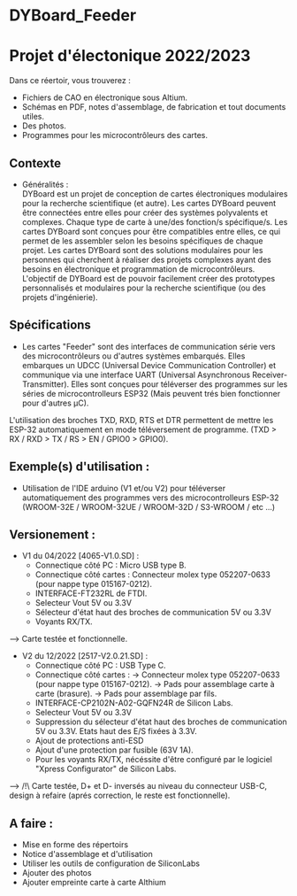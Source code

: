 # DYBoard_Feeder

# Projet d'électonique 2022/2023

Dans ce réertoir, vous trouverez :
- Fichiers de CAO en électronique sous Altium. 
- Schémas en PDF, notes d'assemblage, de fabrication et tout documents utiles.
- Des photos. 
- Programmes pour les microcontrôleurs des cartes. 

## Contexte 

* Généralités :  
DYBoard est un projet de conception de cartes électroniques modulaires pour la recherche scientifique (et autre). 
Les cartes DYBoard peuvent être connectées entre elles pour créer des systèmes polyvalents et complexes. 
Chaque type de carte à une/des fonction/s spécifique/s. 
Les cartes DYBoard sont conçues pour être compatibles entre elles, ce qui permet de les assembler selon les besoins spécifiques de chaque projet. 
Les cartes DYBoard sont des solutions modulaires pour les personnes qui cherchent à réaliser des projets complexes ayant des besoins en électronique et programmation de microcontrôleurs. 
L'objectif de DYBoard est de pouvoir facilement créer des prototypes personnalisés et modulaires pour la recherche scientifique (ou des projets d'ingénierie).


## Spécifications

* Les cartes "Feeder" sont des interfaces de communication série vers des microcontrôleurs ou d'autres systèmes embarqués.
Elles embarques un UDCC (Universal Device Communication Controller) et communique via une interface UART (Universal Asynchronous Receiver-Transmitter).
Elles sont conçues pour téléverser des programmes sur les séries de microcontrolleurs ESP32 (Mais peuvent trés bien fonctionner pour d'autres µC). 

L'utilisation des broches TXD, RXD, RTS et DTR permettent de mettre les ESP-32 automatiquement en mode téléversement de programme. (TXD > RX / RXD > TX / RS > EN / GPIO0 > GPIO0).

## Exemple(s) d'utilisation : 

* Utilisation de l'IDE arduino (V1 et/ou V2) pour téléverser automatiquement des programmes vers des microcontrolleurs ESP-32 (WROOM-32E / WROOM-32UE / WROOM-32D / S3-WROOM / etc ...)

## Versionement :

* V1 du 04/2022 [4065-V1.0.SD] : 
  - Connectique côté PC : Micro USB type B. 
  - Connectique côté cartes : Connecteur molex type 052207-0633 (pour nappe type 015167-0212). 
  - INTERFACE-FT232RL de FTDI.
  - Selecteur Vout 5V ou 3.3V
  - Sélecteur d'état haut des broches de communication 5V ou 3.3V
  - Voyants RX/TX.
  
 --> Carte testée et fonctionnelle.
 
* V2 du 12/2022 [2517-V2.0.21.SD] : 
  - Connectique côté PC : USB Type C.  
  - Connectique côté cartes : 
    -> Connecteur molex type 052207-0633 (pour nappe type 015167-0212).
    -> Pads pour assemblage carte à carte (brasure). 
    -> Pads pour assemblage par fils. 
  - INTERFACE-CP2102N-A02-GQFN24R de Silicon Labs.
  - Selecteur Vout 5V ou 3.3V
  - Suppression du sélecteur d'état haut des broches de communication 5V ou 3.3V. Etats haut des E/S fixées à 3.3V.
  - Ajout de protections anti-ESD 
  - Ajout d'une protection par fusible (63V 1A).
  - Pour les voyants RX/TX, nécéssite d'être configuré par le logiciel "Xpress Configurator" de Silicon Labs. 

--> /!\ Carte testée, D+ et D- inversés au niveau du connecteur USB-C, design à refaire (aprés correction, le reste est fonctionnelle).

## A faire :

- Mise en forme des répertoirs 
- Notice d'assemblage et d'utilisation
- Utiliser les outils de configuration de SiliconLabs
- Ajouter des photos
- Ajouter empreinte carte à carte Althium
